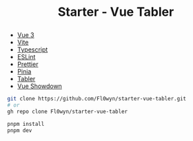 # <p align="center">Starter - Vue Tabler</p>

- [Vue 3](https://v3.vuejs.org/)
- [Vite](https://vitejs.dev/) 
- [Typescript](https://www.typescriptlang.org/)
- [ESLint](https://eslint.org/)
- [Prettier](https://prettier.io/)
- [Pinia](https://pinia.esm.dev/)
- [Tabler](https://tabler.io/)
- [Vue Showdown](https://vue-showdown.js.org/)

```sh
git clone https://github.com/Fl0wyn/starter-vue-tabler.git
# or
gh repo clone Fl0wyn/starter-vue-tabler

pnpm install
pnpm dev
```
